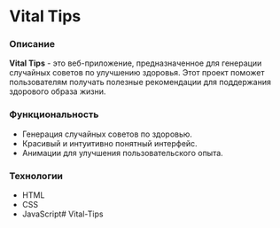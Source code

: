 # Vital Tips

### Описание
**Vital Tips** - это веб-приложение, предназначенное для генерации случайных советов по улучшению здоровья. Этот проект поможет пользователям получать полезные рекомендации для поддержания здорового образа жизни.

### Функциональность
- Генерация случайных советов по здоровью.
- Красивый и интуитивно понятный интерфейс.
- Анимации для улучшения пользовательского опыта.

### Технологии
- HTML
- CSS
- JavaScript# Vital-Tips
